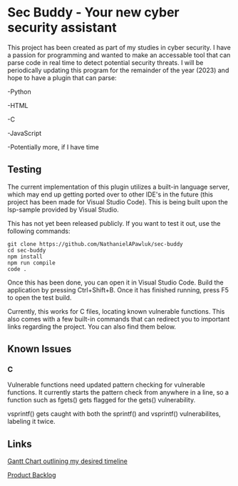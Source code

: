 # Sec Buddy - Your new cyber security assistant

This project has been created as part of my studies in cyber security. I have a passion for programming and wanted to make an accessable tool that can parse code in real time to detect potential security threats.
I will be periodically updating this program for the remainder of the year (2023) and hope to have a plugin that can parse:

-Python

-HTML

-C

-JavaScript

-Potentially more, if I have time

## Testing

The current implementation of this plugin utilizes a built-in language server, which may end up getting ported over to other IDE's in the future (this project has been made for Visual Studio Code). This is being built upon the lsp-sample provided by Visual Studio.

This has not yet been released publicly. If you want to test it out, use the following commands:

```
git clone https://github.com/NathanielAPawluk/sec-buddy
cd sec-buddy
npm install
npm run compile
code .
```

Once this has been done, you can open it in Visual Studio Code. Build the application by pressing Ctrl+Shift+B. Once it has finished running, press F5 to open the test build. 

Currently, this works for C files, locating known vulnerable functions. This also comes with a few built-in commands that can redirect you to important links regarding the project. You can also find them below.

## Known Issues
### C
Vulnerable functions need updated pattern checking for vulnerable functions. It currently starts the pattern check from anywhere in a line, so a function such as fgets() gets flagged for the gets() vulnerability.

vsprintf() gets caught with both the sprintf() and vsprintf() vulnerabilites, labeling it twice.

## Links
[Gantt Chart outlining my desired timeline](https://docs.google.com/spreadsheets/d/1GuXvdTbiaAUqEo6yg0PqPoB8BL2E7ebxp7SBiiyEnoo/edit?usp=sharing)

[Product Backlog](https://docs.google.com/document/d/1ajQbIBILqC7eJM0Bc9Ylj9J7tyNvx90QQ41-XbVyMLs/edit?usp=sharing)

